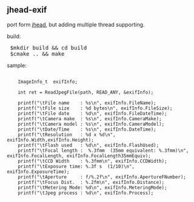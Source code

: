 ## jhead-exif

port form [jhead](http://www.sentex.net/~mwandel/jhead/), but adding multiple thread supporting.

build:
<pre>
 $mkdir build && cd build
 $cmake .. && make
</pre>
sample:
<pre>
<code>
    ImageInfo_t  exifInfo;

    int ret = ReadJpegFile(path, READ_ANY, &exifInfo);
    
    printf("\tFile name    : %s\n", exifInfo.FileName);
    printf("\tFile size    : %d bytes\n", exifInfo.FileSize);
    printf("\tFile date    : %d\n", exifInfo.FileDateTime);
    printf("\tCamera make  : %s\n", exifInfo.CameraMake);
    printf("\tCamera model : %s\n", exifInfo.CameraModel);
    printf("\tDate/Time    : %s\n", exifInfo.DateTime);
    printf("\tResolution   : %d x %d\n", exifInfo.Width,exifInfo.Height);
    printf("\tFlash used   : %d\n", exifInfo.FlashUsed);
    printf("\tFocal length :  %.3fmm  (35mm equivalent: %.3fmm)\n", exifInfo.FocalLength, exifInfo.FocalLength35mmEquiv);
    printf("\tCCD Width    : %.3fmm\n", exifInfo.CCDWidth);
    printf("\tExposure time: %.3f s  (1/10)\n", exifInfo.ExposureTime);
    printf("\tAperture     : f/%.2f\n", exifInfo.ApertureFNumber);
    printf("\tFocus Dist.  : %.2fm\n", exifInfo.Distance);
    printf("\tMetering Mode: %d\n", exifInfo.MeteringMode);
    printf("\tJpeg process : %d\n", exifInfo.Process);
</code>
</pre>